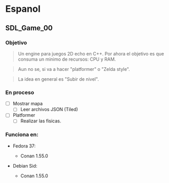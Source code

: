 # Espanol

## SDL_Game_00

### Objetivo
> Un engine para juegos 2D echo en C++. Por ahora el objetivo es que consuma un minimo de recursos: CPU y RAM.

> Aun no se, si va a hacer "platformer" o "Zelda style".

> La idea en general es "Subir de nivel".

### En proceso

- [ ] Mostrar mapa
  - [ ] Leer archivos JSON (Tiled)
- [ ] Platformer
  - [ ] Realizar las fisicas.

### Funciona en:
* Fedora 37:
  * Conan 1.55.0

* Debian Sid:
  * Conan 1.55.0

